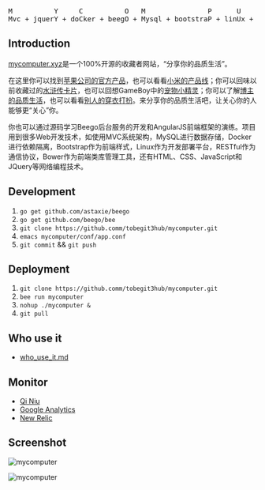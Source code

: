 <pre>
M          Y     C          O   M               P      U       T         E          R
Mvc + jquerY + doCker + beegO + Mysql + bootstraP + linUx + resTful + bowEr + angulaR
</pre>

## Introduction

[mycomputer.xyz](http://mycomputer.xyz)是一个100%开源的收藏者网站，“分享你的品质生活”。

在这里你可以找到[苹果公司的官方产品](http://mycomputer.xyz/apple)，也可以看看[小米的产品线](http://mycomputer.xyz/xiaomi)；你可以回味以前收藏过的[水浒传卡片](http://mycomputer.xyz/水浒传)，也可以回想GameBoy中的[宠物小精灵](http://mycomputer.xyz/tobe_pokemon)；你可以了解[博主的品质生活](http://mycomputer.xyz/tobe)，也可以看看[别人的穿衣打扮](http://mycomputer.xyz/wawa)。来分享你的品质生活吧，让关心你的人能够更“关心”你。

你也可以通过源码学习Beego后台服务的开发和AngularJS前端框架的演练。项目用到很多Web开发技术，如使用MVC系统架构，MySQL进行数据存储，Docker进行依赖隔离，Bootstrap作为前端样式，Linux作为开发部署平台，RESTful作为通信协议，Bower作为前端类库管理工具，还有HTML、CSS、JavaScript和JQuery等网络编程技术。

## Development

1. `go get github.com/astaxie/beego`
2. `go get github.com/beego/bee`
3. `git clone https://github.comm/tobegit3hub/mycomputer.git`
4. `emacs mycomputer/conf/app.conf`
5. `git commit` && `git push`

## Deployment

1. `git clone https://github.comm/tobegit3hub/mycomputer.git`
2. `bee run mycomputer`
3. `nohup ./mycomputer &`
4. `git pull`

## Who use it

* [who_use_it.md](https://github.com/tobegit3hub/mycomputer/blob/master/who_use_it.md)

## Monitor

* [Qi Niu](https://portal.qiniu.com)
* [Google Analytics](https://www.google.com/analytics/web/)
* [New Relic](https://rpm.newrelic.com/)

## Screenshot

![mycomputer](https://raw.github.com/tobegit3hub/mycomputer/master/screenshot1.png)

![mycomputer](https://raw.github.com/tobegit3hub/mycomputer/master/screenshot2.png)